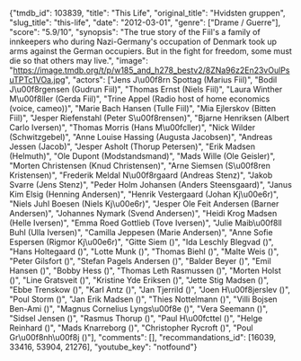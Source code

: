 {"tmdb_id": 103839, "title": "This Life", "original_title": "Hvidsten gruppen", "slug_title": "this-life", "date": "2012-03-01", "genre": ["Drame / Guerre"], "score": "5.9/10", "synopsis": "The true story of the Fiil's a family of innkeepers who during Nazi-Germany's occupation of Denmark took up arms against the German occupiers. But in the fight for freedom, some must die so that others may live.", "image": "https://image.tmdb.org/t/p/w185_and_h278_bestv2/8ZNa96z2En23vOulPsuTPTc1VOa.jpg", "actors": ["Jens J\u00f8rn Spottag (Marius Fiil)", "Bodil J\u00f8rgensen (Gudrun Fiil)", "Thomas Ernst (Niels Fiil)", "Laura Winther M\u00f8ller (Gerda Fiil)", "Trine Appel (Radio host of home economics (voice, cameo))", "Marie Bach Hansen (Tulle Fiil)", "Mia Ejlerskov (Bitten Fiil)", "Jesper Riefenstahl (Peter S\u00f8rensen)", "Bjarne Henriksen (Albert Carlo Iversen)", "Thomas Morris (Hans M\u00fcller)", "Nick Wilder (Schwitzgebel)", "Anne Louise Hassing (Augusta Jacobsen)", "Andreas Jessen (Jacob)", "Jesper Asholt (Thorup Petersen)", "Erik Madsen (Helmuth)", "Ole Dupont (Modstandsmand)", "Mads Wille (Ole Geisler)", "Morten Christensen (Knud Christensen)", "Arne Siemsen (S\u00f8ren Kristensen)", "Frederik Meldal N\u00f8rgaard (Andreas Stenz)", "Jakob Svarre (Jens Stenz)", "Peder Holm Johansen (Anders Steensgaard)", "Janus Kim Elsig (Henning Andersen)", "Henrik Vestergaard (Johan Kj\u00e6r)", "Niels Juhl Boesen (Niels Kj\u00e6r)", "Jesper Ole Feit Andersen (Barner Andersen)", "Johannes Nymark (Svend Andersen)", "Heidi Krog Madsen (Helle Iversen)", "Emma Roed Gottlieb (Tove Iversen)", "Julie Maib\u00f8ll Buhl (Ulla Iversen)", "Camilla Jeppesen (Marie Andersen)", "Anne Sofie Espersen (Rigmor Kj\u00e6r)", "Gitte Siem ()", "Ida Leschly Blegvad ()", "Hans Holtegaard ()", "Lotte Munk ()", "Thomas Biehl ()", "Malte Weis ()", "Peter Gilsfort ()", "Stefan Pagels Andersen ()", "Balder Beyer ()", "Emil Hansen ()", "Bobby Hess ()", "Thomas Leth Rasmussen ()", "Morten Holst ()", "Line Gratsveit ()", "Kristine Yde Eriksen ()", "Jette Stig Madsen ()", "Ebbe Trenskow ()", "Karl Antz ()", "Jan Tjerrild ()", "Joen H\u00f8jerslev ()", "Poul Storm ()", "Jan Erik Madsen ()", "Thies Nottelmann ()", "Villi Bojsen Ben-Ami ()", "Magnus Cornelius Lyngs\u00f8e ()", "Vera Seemann ()", "Sidsel Jensen ()", "Rasmus Thorup ()", "Paul H\u00fcttel ()", "Helge Reinhard ()", "Mads Knarreborg ()", "Christopher Rycroft ()", "Poul Gr\u00f8nh\u00f8j ()"], "comments": [], "recommandations_id": [16039, 33416, 53904, 21276], "youtube_key": "notfound"}